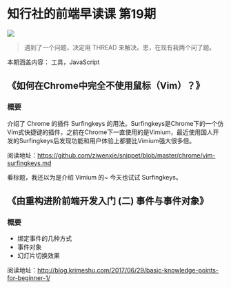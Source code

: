 # 知行社的前端早读课 第19期
![](http://upload-images.jianshu.io/upload_images/7219342-c515f549ba06114c.jpg?imageMogr2/auto-orient/strip%7CimageView2/2/w/1240)

> 遇到了一个问题，决定用 THREAD 来解决。恩，在现有我两个问了题。

本期涵盖内容： 工具，JavaScript

## 《如何在Chrome中完全不使用鼠标（Vim）？》
### 概要
介绍了 Chrome 的插件 Surfingkeys 的用法。Surfingkeys是Chrome下的一个仿Vim式快捷键的插件，之前在Chrome下一直使用的是Vimium，最近使用国人开发的Surfingkeys后发现功能和用户体验上都要比Vimium强大很多倍。

阅读地址：https://github.com/ziwenxie/snippet/blob/master/chrome/vim-surfingkeys.md

看标题，我还以为是介绍 Vimium 的~ 今天也试试 Surfingkeys。 

## 《由重构进阶前端开发入门 (二) 事件与事件对象》
### 概要
* 绑定事件的几种方式
* 事件对象
* 幻灯片切换效果

阅读地址：http://blog.krimeshu.com/2017/06/29/basic-knowledge-points-for-beginner-1/

